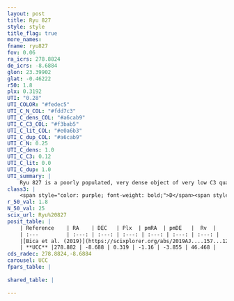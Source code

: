 ```yaml
---
layout: post
title: Ryu 827
style: style
title_flag: true
more_names: 
fname: ryu827
fov: 0.06
ra_icrs: 278.8824
de_icrs: -8.6884
glon: 23.39902
glat: -0.46222
r50: 1.8
plx: 0.3192
UTI: "0.28"
UTI_COLOR: "#fedec5"
UTI_C_N_COL: "#fdd7c3"
UTI_C_dens_COL: "#a6cab9"
UTI_C_C3_COL: "#f3bab5"
UTI_C_lit_COL: "#e0a6b3"
UTI_C_dup_COL: "#a6cab9"
UTI_C_N: 0.25
UTI_C_dens: 1.0
UTI_C_C3: 0.12
UTI_C_lit: 0.0
UTI_C_dup: 1.0
UTI_summary: |
    Ryu 827 is a poorly populated, very dense object of very low C3 quality. It is rarely studied in the literature, with no articles listed in the last 6 years.
class3: |
    <span style="color: purple; font-weight: bold;">D</span><span style="color: red; font-weight: bold;">C</span>
r_50_val: 1.8
N_50_val: 25
scix_url: Ryu%20827
posit_table: |
    | Reference    | RA    | DEC   | Plx  | pmRA  | pmDE   |  Rv  |
    | :---         | :---: | :---: | :---: | :---: | :---: | :---: |
    |[Bica et al. (2019)](https://scixplorer.org/abs/2019AJ....157...12B) | 278.889 | -8.696 | -- | -- | -- | -- |
    | **UCC** |278.882 | -8.688 | 0.319 | -1.16 | -3.855 | 46.468 | 
cds_radec: 278.8824,-8.6884
carousel: UCC
fpars_table: |
    
shared_table: |
    
---
```

